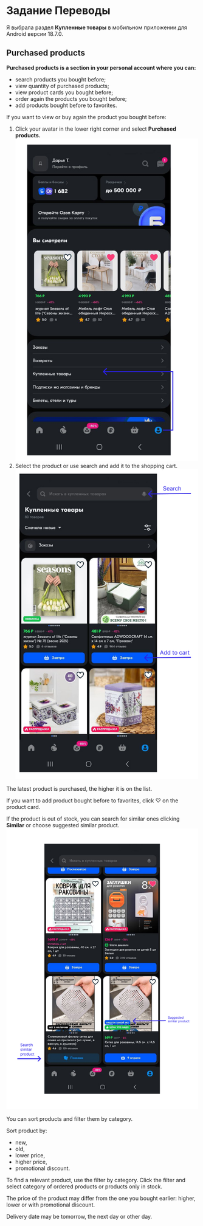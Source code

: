 # Задание Переводы

Я выбрала раздел **Купленные товары** в мобильном приложении для Android версии 18.7.0.

## Purchased products

**Purchased products is a section in your personal account where you can:**

* search products you bought before;  
* view quantity of purchased products;  
* view product cards you bought before;  
* order again the products you bought before;  
* add products bought before to favorites.

If you want to view or buy again the product you bought before:

1. Click your avatar in the lower right corner and select **Purchased** **products.**
![01.jpg](https://github.com/dariatim/Instructions/blob/7efb59f9ebfa9cdf4a88161d3f9a89db882b2753/01.jpg)
2. Select the product or use search and add it to the shopping cart.
![02.jpg](https://github.com/dariatim/Instructions/blob/a943d3ff244c150ddfb2da295c3f5582d1afcd3f/02.jpg)   

The latest product is purchased, the higher it is on the list.

If you want to add product bought before to favorites, click ♡ on the product card.

If the product is out of stock, you can search for similar ones clicking **Similar** or choose suggested similar product.
![04.jpg](https://github.com/dariatim/Instructions/blob/0c14b5fdeceaa10b8193245c7468079eadaeb60b/04.jpg)






You can sort products and filter them by category.

Sort product by:
* new,  
* old,  
* lower price,  
* higher price,  
* promotional discount.

To find a relevant product, use the filter by category. Click the filter and select category of ordered products or products only in stock.

The price of the product may differ from the one you bought earlier: higher, lower or with promotional discount.

Delivery date may be tomorrow, the next day or other day. 

